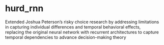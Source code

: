 # hurd_rnn
Extended Joshua Peterson’s risky choice research by addressing limitations in capturing individual differences and temporal behavioral effects, replacing the original neural network with recurrent architectures to capture temporal dependencies to advance decision-making theory
